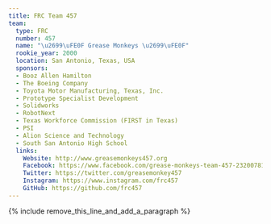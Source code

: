 ```yaml
---
title: FRC Team 457
team:
  type: FRC
  number: 457
  name: "\u2699\uFE0F Grease Monkeys \u2699\uFE0F"
  rookie_year: 2000
  location: San Antonio, Texas, USA
  sponsors:
  - Booz Allen Hamilton
  - The Boeing Company
  - Toyota Motor Manufacturing, Texas, Inc.
  - Prototype Specialist Development
  - Solidworks
  - RobotNext
  - Texas Workforce Commission (FIRST in Texas)
  - PSI
  - Alion Science and Technology
  - South San Antonio High School
  links:
    Website: http://www.greasemonkeys457.org
    Facebook: https://www.facebook.com/grease-monkeys-team-457-232007816840193
    Twitter: https://twitter.com/greasemonkey457
    Instagram: https://www.instagram.com/frc457
    GitHub: https://github.com/frc457
---
```


{% include remove_this_line_and_add_a_paragraph %}
